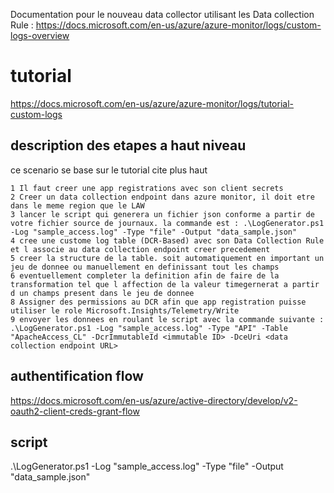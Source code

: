 Documentation pour le nouveau data collector utilisant les Data collection Rule : https://docs.microsoft.com/en-us/azure/azure-monitor/logs/custom-logs-overview

# tutorial 
https://docs.microsoft.com/en-us/azure/azure-monitor/logs/tutorial-custom-logs

## description des etapes a haut niveau 
ce scenario se base sur le tutorial cite plus haut

    1 Il faut creer une app registrations avec son client secrets
    2 Creer un data collection endpoint dans azure monitor, il doit etre dans le meme region que le LAW
    3 lancer le script qui generera un fichier json conforme a partir de votre fichier source de journaux. la commande est : .\LogGenerator.ps1 -Log "sample_access.log" -Type "file" -Output "data_sample.json"
    4 cree une custome log table (DCR-Based) avec son Data Collection Rule et l associe au data collection endpoint creer precedement
    5 creer la structure de la table. soit automatiquement en important un jeu de donnee ou manuellement en definissant tout les champs
    6 eventuellement completer la definition afin de faire de la transformation tel que l affection de la valeur timegernerat a partir d un champs present dans le jeu de donnee
    8 Assigner des permissions au DCR afin que app registration puisse utiliser le role Microsoft.Insights/Telemetry/Write
    9 envoyer les donnees en roulant le script avec la commande suivante : .\LogGenerator.ps1 -Log "sample_access.log" -Type "API" -Table "ApacheAccess_CL" -DcrImmutableId <immutable ID> -DceUri <data collection endpoint URL>

## authentification flow 
https://docs.microsoft.com/en-us/azure/active-directory/develop/v2-oauth2-client-creds-grant-flow


## script 
.\LogGenerator.ps1 -Log "sample_access.log" -Type "file" -Output "data_sample.json"
